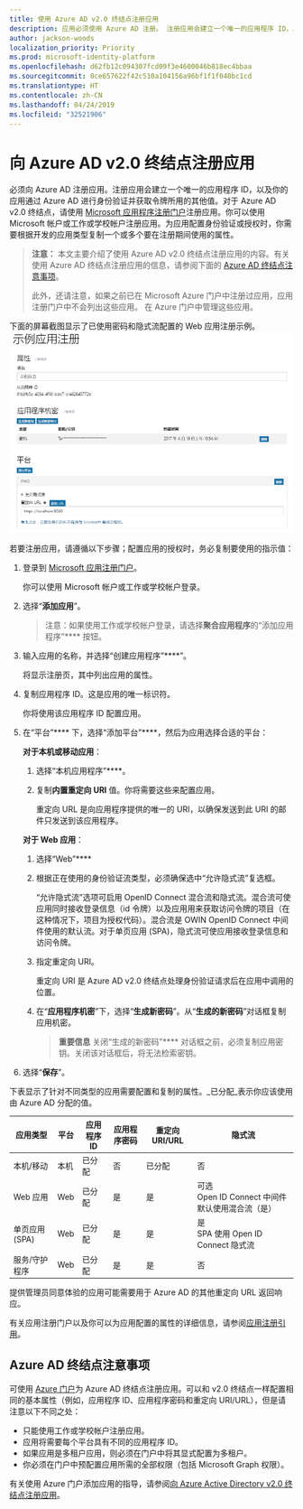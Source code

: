 ```yaml
---
title: 使用 Azure AD v2.0 终结点注册应用
description: 应用必须使用 Azure AD 注册。 注册应用会建立一个唯一的应用程序 ID，以及你的应用通过 Azure AD 进行身份验证并获取令牌所用的其他值。
author: jackson-woods
localization_priority: Priority
ms.prod: microsoft-identity-platform
ms.openlocfilehash: d62fb12c094307fcd09f3e4600046b818ec4bbaa
ms.sourcegitcommit: 0ce657622f42c510a104156a96bf1f1f040bc1cd
ms.translationtype: HT
ms.contentlocale: zh-CN
ms.lasthandoff: 04/24/2019
ms.locfileid: "32521906"
---
```

# <a name="register-your-app-with-the-azure-ad-v20-endpoint"></a>向 Azure AD v2.0 终结点注册应用

必须向 Azure AD 注册应用。注册应用会建立一个唯一的应用程序 ID，以及你的应用通过 Azure AD 进行身份验证并获取令牌所用的其他值。对于 Azure AD v2.0 终结点，请使用 [Microsoft 应用程序注册门户](https://apps.dev.microsoft.com)注册应用。你可以使用 Microsoft 帐户或工作或学校帐户注册应用。为应用配置身份验证或授权时，你需要根据开发的应用类型复制一个或多个要在注册期间使用的属性。 


> **注意：** 本文主要介绍了使用 Azure AD v2.0 终结点注册应用的内容。有关使用 Azure AD 终结点注册应用的信息，请参阅下面的 [Azure AD 终结点注意事项](#azure-ad-endpoint-considerations)。
> 
> 此外，还请注意，如果之前已在 Microsoft Azure 门户中注册过应用，应用注册门户中不会列出这些应用。 在 Azure 门户中管理这些应用。 


下面的屏幕截图显示了已使用密码和隐式流配置的 Web 应用注册示例。![使用密码和隐式授予进行 Web 应用注册。](./images/v2-web-registration.png)

若要注册应用，请遵循以下步骤；配置应用的授权时，务必复制要使用的指示值：

1. 登录到 [Microsoft 应用注册门户](https://apps.dev.microsoft.com/)。
   
    你可以使用 Microsoft 帐户或工作或学校帐户登录。 

2. 选择“**添加应用**”。
    > 注意：如果使用工作或学校帐户登录，请选择**聚合应用程序**的“添加应用程序”**** 按钮。 

3. 输入应用的名称，并选择“创建应用程序”****”。

    将显示注册页，其中列出应用的属性。

4. 复制应用程序 ID。这是应用的唯一标识符。

    你将使用该应用程序 ID 配置应用。

5. 在“平台”**** 下，选择“添加平台”****，然后为应用选择合适的平台：
    
    **对于本机或移动应用**：

    1. 选择“本机应用程序”****。

    2. 复制**内置重定向 URI** 值。你将需要这些来配置应用。

        重定向 URL 是向应用程序提供的唯一的 URI，以确保发送到此 URI 的邮件只发送到该应用程序。 

    **对于 Web 应用**：

    1. 选择“Web”****

    2. 根据正在使用的身份验证流类型，必须确保选中“允许隐式流”复选框。 
        
        “允许隐式流”选项可启用 OpenID Connect 混合流和隐式流。混合流可使应用同时接收登录信息（id 令牌）以及应用用来获取访问令牌的项目（在这种情况下，项目为授权代码）。混合流是 OWIN OpenID Connect 中间件使用的默认流。对于单页应用 (SPA)，隐式流可使应用接收登录信息和访问令牌。 

    3. 指定重定向 URI。
        
        重定向 URI 是 Azure AD v2.0 终结点处理身份验证请求后在应用中调用的位置。

    4. 在“**应用程序机密**”下，选择“**生成新密码**”。从“**生成的新密码**”对话框复制应用机密。
        > **重要信息** 关闭“生成的新密码”**** 对话框之前，必须复制应用密钥。关闭该对话框后，将无法检索密钥。 
            
6. 选择“**保存**”。


下表显示了针对不同类型的应用需要配置和复制的属性。_已分配_表示你应该使用由 Azure AD 分配的值。


| 应用类型 | 平台 | 应用程序 ID | 应用程序密码 | 重定向 URI/URL | 隐式流 
| --- | --- | --- | --- | --- | --- |
| 本机/移动 | 本机 | 已分配  | 否 | 已分配 | 否 |
| Web 应用 | Web | 已分配 | 是 | 是 | 可选 <br/>Open ID Connect 中间件默认使用混合流（是） | 
| 单页应用 (SPA) | Web | 已分配 | 是 | 是 | 是 <br/> SPA 使用 Open ID Connect 隐式流 |
| 服务/守护程序 | Web | 已分配 | 是 | 是 | 否 |

提供管理员同意体验的应用可能需要用于 Azure AD 的其他重定向 URL 返回响应。

有关应用注册门户以及你可以为应用配置的属性的详细信息，请参阅[应用注册引用](https://docs.microsoft.com/zh-CN/azure/active-directory/develop/active-directory-v2-registration-portal)。  

## <a name="azure-ad-endpoint-considerations"></a>Azure AD 终结点注意事项

可使用 [Azure 门户](https://aka.ms/aadapplist)为 Azure AD 终结点注册应用。可以和 v2.0 终结点一样配置相同的基本属性（例如，应用程序 ID、应用程序密码和重定向 URI/URL），但是请注意以下不同之处： 

- 只能使用工作或学校帐户注册应用。
- 应用将需要每个平台具有不同的应用程序 ID。
- 如果应用是多租户应用，则必须在门户中将其显式配置为多租户。
- 你必须在门户中预配置应用所需的全部权限（包括 Microsoft Graph 权限）。 

有关使用 Azure 门户添加应用的指导，请参阅[向 Azure Active Directory v2.0 终结点注册应用](https://docs.microsoft.com/zh-CN/azure/active-directory/develop/quickstart-v2-register-an-app)。
